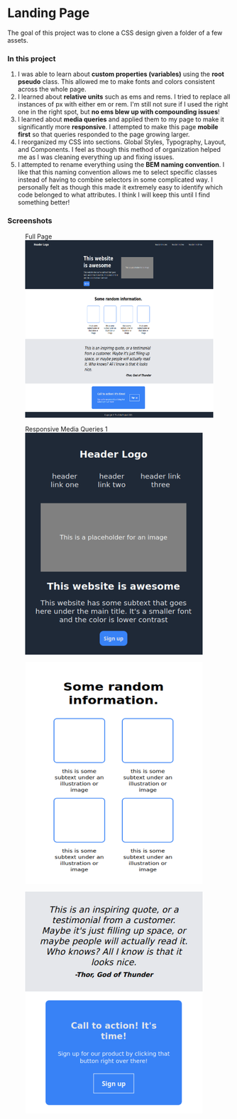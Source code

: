 
# Landing Page

The goal of this project was to clone a CSS design given a folder of a few assets.

### In this project

1. I was able to learn about <strong>custom properties (variables)</strong> using the <strong>root pseudo</strong> class. This allowed me to make fonts and colors consistent across the whole page. 
2. I learned about <strong>relative units</strong> such as ems and rems. I tried to replace all instances of px with either em or rem. I'm still not sure if I used the right one in the right spot, but <strong>no ems blew up with compounding issues</strong>!
3. I learned about <strong>media queries</strong> and applied them to my page to make it significantly more <strong>responsive</strong>. I attempted to make this page <strong>mobile first</strong> so that queries responded to the page growing larger.
4. I reorganized my CSS into sections. Global Styles, Typography, Layout, and Components. I feel as though this method of organization helped me as I was cleaning everything up and fixing issues.
5. I attempted to rename everything using the <strong>BEM naming convention</strong>. I like that this naming convention allows me to select specific classes instead of having to combine selectors in some complicated way. I personally felt as though this made it extremely easy to identify which code belonged to what attributes. I think I will keep this until I find something better!

### Screenshots

<p float = 'left' >
    <figure>
        <figcaption>Full Page</figcaption>
        <img src="Full.png" alt="Full page" width="600" height="400">
    </figure>
    <figure>
        <figcaption>Responsive Media Queries 1</figcaption>
        <img src="zoom1.png" alt="Zoomed view 1" width="400" height="500">
    </figure>
    <figure>
        <!-- <figcaption>Responsive Media Queries 2</figcaption> -->
        <img src="zoom_02.png" alt="Zoomed view 1" width="400" height="500">
    </figure>
    <figure>
        <!-- <figcaption>Responsive Media Queries 3</figcaption> -->
        <img src="zoom3.png" alt="Zoomed view 1" width="400" height="500">
    </figure>
</p>